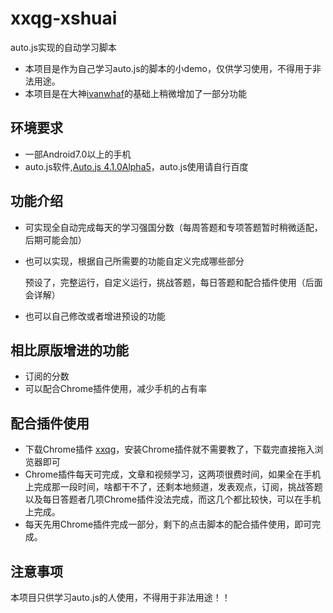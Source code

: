 # xxqg-xshuai
auto.js实现的自动学习脚本
- 本项目是作为自己学习auto.js的脚本的小demo，仅供学习使用，不得用于非法用途。
- 本项目是在大神[ivanwhaf](https://github.com/ivanwhaf/xxqg-helper)的基础上稍微增加了一部分功能
## 环境要求
- 一部Android7.0以上的手机
- auto.js软件,[Auto.js 4.1.0Alpha5](https://zaincheung.lanzous.com/id4pe9a)，auto.js使用请自行百度
## 功能介绍
- 可实现全自动完成每天的学习强国分数（每周答题和专项答题暂时稍微适配，后期可能会加）
- 也可以实现，根据自己所需要的功能自定义完成哪些部分

    预设了，完整运行，自定义运行，挑战答题，每日答题和配合插件使用（后面会详解）
- 也可以自己修改或者增进预设的功能
## 相比原版增进的功能
- 订阅的分数
- 可以配合Chrome插件使用，减少手机的占有率
## 配合插件使用
- 下载Chrome插件 [xxqg](https://wwa.lanzous.com/imo0Egns64h)，安装Chrome插件就不需要教了，下载完直接拖入浏览器即可
- Chrome插件每天可完成，文章和视频学习，这两项很费时间，如果全在手机上完成那一段时间，啥都干不了，还剩本地频道，发表观点，订阅，挑战答题以及每日答题者几项Chrome插件没法完成，而这几个都比较快，可以在手机上完成。
- 每天先用Chrome插件完成一部分，剩下的点击脚本的配合插件使用，即可完成。
## 注意事项
本项目只供学习auto.js的人使用，不得用于非法用途！！
